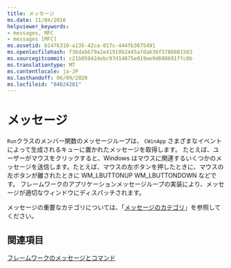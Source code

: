 ```yaml
---
title: メッセージ
ms.date: 11/04/2016
helpviewer_keywords:
- messages, MFC
- messages [MFC]
ms.assetid: b1476310-a135-42ca-817c-444fb3675491
ms.openlocfilehash: f36dab679a2e41910b2445a7dab36f5786081563
ms.sourcegitcommit: c21b05042debc97d14875e019ee9d698691ffc0b
ms.translationtype: MT
ms.contentlocale: ja-JP
ms.lasthandoff: 06/09/2020
ms.locfileid: "84624281"
---
```

# <a name="messages"></a>メッセージ

`Run`クラスのメンバー関数のメッセージループは、 `CWinApp` さまざまなイベントによって生成されるキューに置かれたメッセージを取得します。 たとえば、ユーザーがマウスをクリックすると、Windows はマウスに関連するいくつかのメッセージを送信します。たとえば、マウスの左ボタンを押したときに、マウスの左ボタンが離されたときに WM_LBUTTONUP WM_LBUTTONDOWN などです。 フレームワークのアプリケーションメッセージループの実装により、メッセージが適切なウィンドウにディスパッチされます。

メッセージの重要なカテゴリについては、「[メッセージのカテゴリ](message-categories.md)」を参照してください。

## <a name="see-also"></a>関連項目

[フレームワークのメッセージとコマンド](messages-and-commands-in-the-framework.md)
